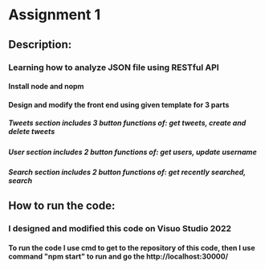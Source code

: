 # Assignment 1
## Description:
### Learning how to analyze JSON file using RESTful API
#### Install node and nopm
#### Design and modify the front end using given template for 3 parts
##### Tweets section includes 3 button functions of: get tweets, create and delete tweets
##### User section includes 2 button functions of: get users, update username
##### Search section includes 2 button functions of: get recently searched, search
## How to run the code:
### I designed and modified this code on Visuo Studio 2022
#### To run the code I use cmd to get to the repository of this code, then I use command "npm start" to run and go the http://localhost:30000/ 

